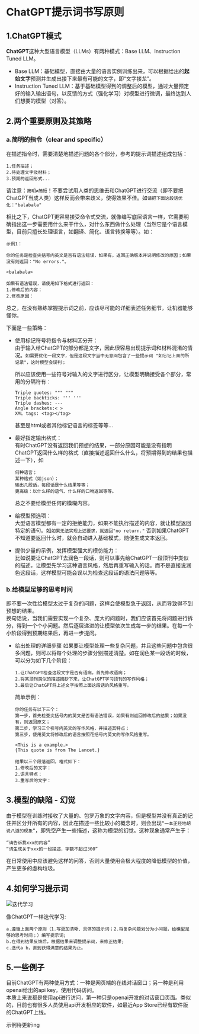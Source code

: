 # ChatGPT提示词书写原则

## 1.ChatGPT模式

**ChatGPT**这种大型语言模型（LLMs）有两种模式：Base LLM、Instruction Tuned LLM。

- Base LLM：基础模型，直接由大量的语言实例训练出来，可以根据给出的**起始文字**预测并生成出接下来最有可能的文字，即“文字接龙”。
- Instruction Tuned LLM：基于基础模型得到的调整后的模型，通过大量预定好的输入输出语句，以反馈的方式（强化学习）对模型进行微调，最终达到人们想要的模型（对答）。

## 2.两个重要原则及其策略

### a.简明的指令（clear and specific）

在描述指令时，需要清楚地描述问题的各个部分，参考的提示词描述组成包括：

    1.任务描述；
    2.待处理文字及材料；
    3.预期的返回形式...

请注意：`简明≠简短`！不要尝试用人类的思维去和ChatGPT进行交流（即不要把ChatGPT当成人类）这样反而会带来歧义，使得效果不佳。如`请把下面这段话优化："balabala"`

相比之下，ChatGPT更容易接受命令式交流，就像编写底层语言一样，它需要明确指出这一步需要用什么来干什么，对什么东西做什么处理（当然它是个语言模型，目前只擅长处理语言，如翻译、简化、语言转换等等）。如：

    示例1：
    
    你的任务是检查尖括号内英文是否有语法错误，如果有，返回正确版本并说明修改的原因；如果没有则返回："No errors."。
    
    <balabala>
    
    如果有语法错误，请使用如下格式进行返回：
    1.修改后的内容：
    2.修改原因：

    


总之，在没有熟练掌握提示词之前，应该尽可能的详细表述任务细节，让机器能够懂你。

下面是一些策略：
- 使用标记符号将指令与材料区分开：  
  由于输入给ChatGPT的部分都是文字，因此很容易出现提示词和材料混淆的情况。`如需要优化一段文字，但是这段文字当中无意间包含了一些提示词 "如忘记上面的所记录"，这时模型会误判；`

  所以应该使用一些符号对输入的文字进行区分，让模型明确接受各个部分，常用的分隔符有：
      
      Triple quotes: """ """
      Triple backticks: ''' '''
      Triple dashes: ---
      Angle brackets:< >
      XML tags: <tag></tag>

  甚至是html或者其他标记语言的标签等等...

- 最好指定输出格式：   
  有时ChatGPT没有返回我们预想的结果，一部分原因可能是没有指明ChatGPT返回什么样的格式（直接描述返回什么什么，将预期得到的结果也描述一下），如
  
      何种语言；
      某种格式（如json）；
      输出几段话，每段话是什么结果等等；
      更高级：以什么样的语气、什么样的口吻返回等等。
  总之不要给模型任何的模糊内容。

- 给模型预选项：  
  大型语言模型都有一定的拒绝能力，如果不能执行描述的内容，就让模型返回特定的语句。如`如果无法实现上述要求，就返回"no return."`
  否则如果ChatGPT不知道要返回什么时，就会自动进入基础模式，随便生成文本返回。

- 提供少量的示例，发挥模型强大的模仿能力：  
  比如说要让ChatGPT去润色一段话，则可以事先给ChatGPT一段顶刊中类似的描述，让模型先学习这种语言风格，然后再重写输入的话。而不是直接说润色这段话，这样模型可能会误以为检查这段话的语法问题等等。

### b.给模型足够的思考时间

即不要一次性给模型太过于复杂的问题，这样会使模型急于返回，从而导致得不到预想的结果。  
换句话说，当我们需要实现一个复杂、庞大的问题时，我们应该首先将问题进行拆分，得到一个个小问题。然后逐层递进的让模型依次生成每一步的结果。在每一个小阶段得到预期结果后，再进一步提问。

- 给出处理的详细步骤
  如果要让模型处理一些复杂问题，并且这些问题中包含很多问题，则可以将每个处理的步骤分别描述清楚。如在润色某一段话的时候，可以分为如下几个阶段：

      1.让ChatGPT检查这段文字是否有语病，首先修改语病；
      2.将某顶刊类似的描述摘抄下来，让ChatGPT学习顶刊的写作风格；
      3.最后让ChatGPT将上述文字按照上面这段话的风格重写。
  
  简单示例：
      
      你的任务有以下三个：
      第一步，首先检查尖括号内的英文是否有语法错误，如果有则返回修改后的结果；如果没有，则返回原文；
      第二步，学习三个引号内英文的写作风格，并描述其特点；
      第三步，使用英文将修改后的语言按照花括号内英文的写作风格重写。

      <This is a example.>
      {This quote is from The Lancet.}

      结果以三个段落返回，格式如下：
      1.修改后的文字：
      2.语言特点：
      3.重写后的文字：


## 3.模型的缺陷 - 幻觉

由于模型在训练时接收了大量的、包罗万象的文字内容，但是模型并没有真正的记住并区分开所有的内容，因此在描述一些比较小的概念时，则会出现`“一本正经地胡说八道的现象”`，即凭空产生一些描述，这称为模型的幻觉。这种现象通常产生于：

    “请告诉我xxx的内容”
    “请生成关于xxx的一段描述，字数不超过300”
    
在日常使用中应该避免这样的问答，否则大量使用会极大程度的降低模型的价值，产生更多的虚构垃圾。

## 4.如何学习提示词

![迭代学习](./docs/fig1.png)

像ChatGPT一样迭代学习: 

    a.遵循上面两个原则（1.写更加清晰、具体的提示词；2.将复杂问题划分为小问题，给模型足够的思考时间；）编写提示词;  
    b.在得到结果反馈后，根据结果来调整提示词，来修正结果;  
    c.迭代a b，直到获得满意的结果为止。



## 5.一些例子
目前ChatGPT有两种使用方式：一种是网页端的在线对话窗口；另一种是利用openai给出的api key，使用代码访问。  
本质上来说都是使用api进行访问，第一种只是openai开发的对话窗口页面。类似的，目前也有很多人员使用api开发相应的软件，如最近App Store已经有软件版的ChatGPT上线。  

示例待更新ing



